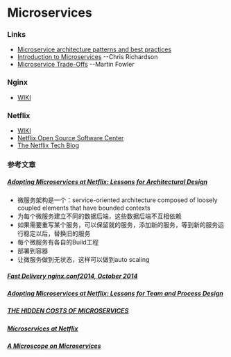 # Microservices

### Links
- [Microservice architecture patterns and best practices](http://microservices.io/)
- [Introduction to Microservices](http://www.oschina.net/translate/introduction-to-microservices) --Chris Richardson
- [Microservice Trade-Offs](http://martinfowler.com/articles/microservice-trade-offs.html) --Martin Fowler

### Nginx
- [WIKI](http://en.wikipedia.org/wiki/Nginx)

### Netflix
- [WIKI](http://en.wikipedia.org/wiki/Netflix)
- [Netflix Open Source Software Center](http://netflix.github.io/#repo)
- [The Netflix Tech Blog](http://techblog.netflix.com/)


### 参考文章

##### [Adopting Microservices at Netflix: Lessons for Architectural Design](http://nginx.com/blog/microservices-at-netflix-architectural-best-practices/)
- 微服务架构是一个：service-oriented architecture composed of loosely coupled elements that have bounded contexts
- 为每个微服务建立不同的数据后端，这些数据后端不互相依赖
- 如果需要重写某个服务，可以保留就的服务，添加新的服务，等到新的服务运行稳定以后，替换旧的服务
- 每个微服务有各自的Build工程
- 部署到容器
- 让微服务做到无状态，这样可以做到auto scaling

##### [Fast Delivery nginx.conf2014, October 2014](https://youtu.be/5qJ_BibbMLw)

##### [Adopting Microservices at Netflix: Lessons for Team and Process Design](http://nginx.com/blog/adopting-microservices-at-netflix-lessons-for-team-and-process-design/)


##### [THE HIDDEN COSTS OF MICROSERVICES](http://www.stackbuilders.com/news/the-hidden-costs-of-microservices)

##### [Microservices at Netflix](http://www.slideshare.net/stonse/microservices-at-netflix)

##### [A Microscope on Microservices](http://techblog.netflix.com/2015/02/a-microscope-on-microservices.html)
